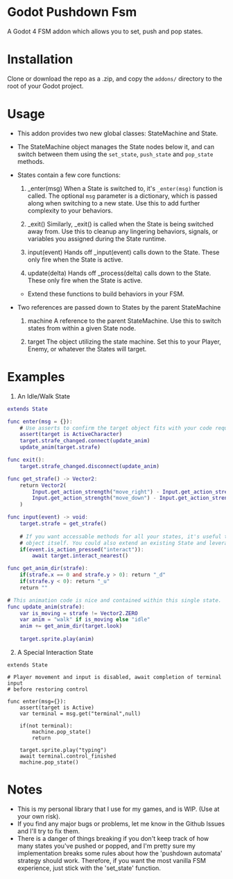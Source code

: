 # Godot Pushdown Fsm
A Godot 4 FSM addon which allows you to set, push and pop states.

# Installation
Clone or download the repo as a .zip, and copy the ```addons/``` directory to the root of your Godot project.

# Usage
- This addon provides two new global classes: StateMachine and State.

- The StateMachine object manages the State nodes below it, and can switch between them using the ```set_state```, ```push_state``` and ```pop_state``` methods.

- States contain a few core functions:
    1. _enter(msg)
        When a State is switched to, it's ```_enter(msg)``` function is called. The optional ```msg``` 
        parameter is a dictionary, which is passed along when switching to a new state. Use this to add 
        further complexity to your behaviors.

    2. _exit()
        Similarly, _exit() is called when the State is being switched away from. Use this to cleanup any
        lingering behaviors, signals, or variables you assigned during the State runtime.

    3. input(event)
        Hands off _input(event) calls down to the State. These only fire when the State is active.

    4. update(delta)
        Hands off _process(delta) calls down to the State. These only fire when the State is active.

    - Extend these functions to build behaviors in your FSM.

- Two references are passed down to States by the parent StateMachine
    1. machine
        A reference to the parent StateMachine. Use this to switch states from within a given State node.

    2. target
        The object utilizing the state machine. Set this to your Player, Enemy, or whatever the States will target.

# Examples
1. An Idle/Walk State
```gd
extends State

func enter(msg = {}):
    # Use asserts to confirm the target object fits with your code requirements
	assert(target is ActiveCharacter)
	target.strafe_changed.connect(update_anim)
	update_anim(target.strafe)

func exit():
	target.strafe_changed.disconnect(update_anim)

func get_strafe() -> Vector2:
	return Vector2(
		Input.get_action_strength("move_right") - Input.get_action_strength("move_left"), 
		Input.get_action_strength("move_down") - Input.get_action_strength("move_up")
	)

func input(event) -> void:
	target.strafe = get_strafe()
	
    # If you want accessable methods for all your states, it's useful to put them in the parent
    # object itself. You could also extend an existing State and leverage a previously written function.
	if(event.is_action_pressed("interact")):
		await target.interact_nearest()

func get_anim_dir(strafe):
	if(strafe.x == 0 and strafe.y > 0): return "_d"
	if(strafe.y < 0): return "_u"
	return ""

# This animation code is nice and contained within this single state.
func update_anim(strafe):
	var is_moving = strafe != Vector2.ZERO
	var anim = "walk" if is_moving else "idle"
	anim += get_anim_dir(target.look)
	
	target.sprite.play(anim)
```

2. A Special Interaction State
```
extends State

# Player movement and input is disabled, await completion of terminal input 
# before restoring control

func enter(msg={}):
	assert(target is Active)
	var terminal = msg.get("terminal",null)
	
	if(not terminal):
		machine.pop_state()
		return
	
	target.sprite.play("typing")
	await terminal.control_finished
	machine.pop_state()
```

# Notes
- This is my personal library that I use for my games, and is WIP. (Use at your own risk).
- If you find any major bugs or problems, let me know in the Github Issues and I'll try to fix them.
- There is a danger of things breaking if you don't keep track of how many states you've pushed or popped, and I'm pretty sure my implementation breaks some rules about how the 'pushdown automata' strategy should work. Therefore, if you want the most vanilla FSM experience, just stick with the 'set_state' function.
